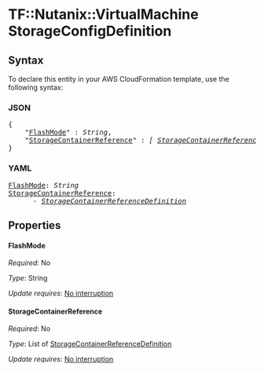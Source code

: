 # TF::Nutanix::VirtualMachine StorageConfigDefinition

## Syntax

To declare this entity in your AWS CloudFormation template, use the following syntax:

### JSON

<pre>
{
    "<a href="#flashmode" title="FlashMode">FlashMode</a>" : <i>String</i>,
    "<a href="#storagecontainerreference" title="StorageContainerReference">StorageContainerReference</a>" : <i>[ <a href="storagecontainerreferencedefinition.md">StorageContainerReferenceDefinition</a>, ... ]</i>
}
</pre>

### YAML

<pre>
<a href="#flashmode" title="FlashMode">FlashMode</a>: <i>String</i>
<a href="#storagecontainerreference" title="StorageContainerReference">StorageContainerReference</a>: <i>
      - <a href="storagecontainerreferencedefinition.md">StorageContainerReferenceDefinition</a></i>
</pre>

## Properties

#### FlashMode

_Required_: No

_Type_: String

_Update requires_: [No interruption](https://docs.aws.amazon.com/AWSCloudFormation/latest/UserGuide/using-cfn-updating-stacks-update-behaviors.html#update-no-interrupt)

#### StorageContainerReference

_Required_: No

_Type_: List of <a href="storagecontainerreferencedefinition.md">StorageContainerReferenceDefinition</a>

_Update requires_: [No interruption](https://docs.aws.amazon.com/AWSCloudFormation/latest/UserGuide/using-cfn-updating-stacks-update-behaviors.html#update-no-interrupt)

